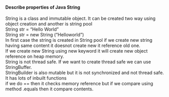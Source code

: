 #### Describe properties of Java String

String is a class and immutable object. It can be created two way using object creation and another is string pool <br />
String str = “Hello World” <br />
String str = new String (“Helloworld”) <br />
In first case the string is created in String pool if we create new string having same content it doesnot create new it reference old one.<br />
If we create new String using new keyword it will create new object reference on heap memory. <br />
String is not thread safe. If we want to create thread safe we can use StringBuffer. <br />
StringBuilder is also mutable but it is not synchronized and not thread safe. <br />
It has lots of inbuilt functions <br />
if we do == then it checks memory reference but if we compare using method .equals then it compare contents. 
